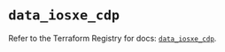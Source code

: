 # `data_iosxe_cdp`

Refer to the Terraform Registry for docs: [`data_iosxe_cdp`](https://registry.terraform.io/providers/ciscodevnet/iosxe/0.9.3/docs/data-sources/cdp).
